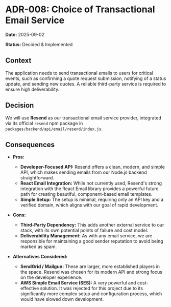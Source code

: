 # ADR-008: Choice of Transactional Email Service

**Date:** 2025-09-02

**Status:** Decided & Implemented

## Context

The application needs to send transactional emails to users for critical events, such as confirming a quote request submission, notifying of a status update, and sending new quotes. A reliable third-party service is required to ensure high deliverability.

## Decision

We will use **Resend** as our transactional email service provider, integrated via its official `resend` npm package in `packages/backend/api/email/resend/index.js`.

## Consequences

*   **Pros:**
    *   **Developer-Focused API:** Resend offers a clean, modern, and simple API, which makes sending emails from our Node.js backend straightforward.
    *   **React Email Integration:** While not currently used, Resend's strong integration with the React Email library provides a powerful future path for creating beautiful, component-based email templates.
    *   **Simple Setup:** The setup is minimal, requiring only an API key and a verified domain, which aligns with our goal of rapid development.

*   **Cons:**
    *   **Third-Party Dependency:** This adds another external service to our stack, with its own potential points of failure and cost model.
    *   **Deliverability Management:** As with any email service, we are responsible for maintaining a good sender reputation to avoid being marked as spam.

*   **Alternatives Considered:**
    *   **SendGrid / Mailgun:** These are larger, more established players in the space. Resend was chosen for its modern API and strong focus on the developer experience.
    *   **AWS Simple Email Service (SES):** A very powerful and cost-effective solution. It was rejected for this project due to its significantly more complex setup and configuration process, which would have slowed down development.